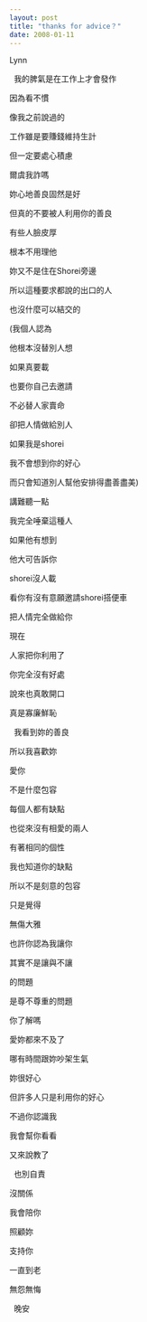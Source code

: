 ```yaml
---
layout: post
title: "thanks for advice？"
date: 2008-01-11
---
```



Lynn


 
我的脾氣是在工作上才會發作


因為看不慣


像我之前說過的


工作雖是要賺錢維持生計


但一定要處心積慮


爾虞我詐嗎


妳心地善良固然是好


但真的不要被人利用你的善良


有些人臉皮厚


根本不用理他


妳又不是住在Shorei旁邊


所以這種要求都說的出口的人


也沒什麼可以結交的


(我個人認為


他根本沒替別人想


如果真要載


也要你自己去邀請


不必替人家賣命


卻把人情做給別人


如果我是shorei


我不會想到你的好心


而只會知道別人幫他安排得盡善盡美)


講難聽一點


我完全唾棄這種人


如果他有想到


他大可告訴你


shorei沒人載


看你有沒有意願邀請shorei搭便車


把人情完全做給你


現在


人家把你利用了


你完全沒有好處


說來也真敢開口


真是寡廉鮮恥


 
我看到妳的善良


所以我喜歡妳


愛你


不是什麼包容


每個人都有缺點


也從來沒有相愛的兩人


有著相同的個性


我也知道你的缺點


所以不是刻意的包容


只是覺得


無傷大雅


也許你認為我讓你


其實不是讓與不讓


的問題


是尊不尊重的問題


你了解嗎


愛妳都來不及了


哪有時間跟妳吵架生氣


妳很好心


但許多人只是利用你的好心


不過你認識我


我會幫你看看


又來說教了


 
也別自責


沒關係


我會陪你


照顧妳


支持你


一直到老


無怨無悔

 
晚安
